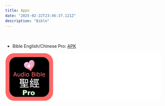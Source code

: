 ```yaml
---
title: Apps
date: "2025-02-22T23:46:37.121Z"
description: "Bible"
---
```


<p style="margin-top: 18px;">&emsp;</p>

- Bible English/Chinese Pro: [APK](https://app_cooltest.ar.io/app/Bible_Pro_chs_en.apk)

![logo2](./logo2.png)

<p style="margin-bottom: 25px;">&emsp;</p>


